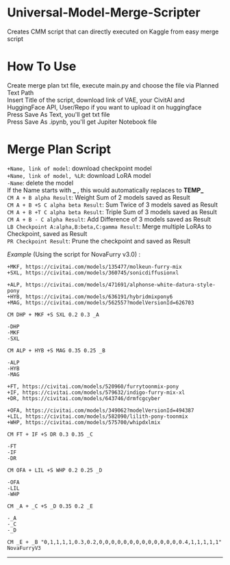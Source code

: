 # Universal-Model-Merge-Scripter
Creates CMM script that can directly executed on Kaggle from easy merge script

# How To Use
Create merge plan txt file, execute main.py and choose the file via Planned Text Path  
Insert Title of the script, download link of VAE, your CivitAI and HuggingFace API, User/Repo if you want to upload it on huggingface  
Press Save As Text, you'll get txt file  
Press Save As .ipynb, you'll get Jupiter Notebook file

# Merge Plan Script
`+Name, link of model`: download checkpoint model  
`+Name, link of model, %LR`: download LoRA model  
`-Name`: delete the model  
If the Name starts with **_** , this would automatically replaces to **TEMP_**  
`CM A + B alpha Result`: Weight Sum of 2 models saved as Result  
`CM A + B +S C alpha beta Result`: Sum Twice of 3 models saved as Result  
`CM A + B +T C alpha beta Result`: Triple Sum of 3 models saved as Result  
`CM A + B - C alpha Result`: Add Difference of 3 models saved as Result  
`LB Checkpoint A:alpha,B:beta,C:gamma Result`: Merge multiple LoRAs to Checkpoint, saved as Result  
`PR Checkpoint Result`: Prune the checkpoint and saved as Result

*Example* (Using the script for NovaFurry v3.0) :  
```+DHP, https://civitai.com/models/436585/dhxl-dead-horse-project-resources-sdxlpony
+MKF, https://civitai.com/models/135477/molkeun-furry-mix
+SXL, https://civitai.com/models/360745/sonicdiffusionxl

+ALP, https://civitai.com/models/471691/alphonse-white-datura-style-pony
+HYB, https://civitai.com/models/636191/hybridmixpony6
+MAG, https://civitai.com/models/562557?modelVersionId=626703

CM DHP + MKF +S SXL 0.2 0.3 _A

-DHP
-MKF
-SXL

CM ALP + HYB +S MAG 0.35 0.25 _B

-ALP
-HYB
-MAG

+FT, https://civitai.com/models/520960/furrytoonmix-pony
+IF, https://civitai.com/models/579632/indigo-furry-mix-xl
+DR, https://civitai.com/models/643746/drmfcgcyber

+OFA, https://civitai.com/models/349062?modelVersionId=494387
+LIL, https://civitai.com/models/582090/lilith-pony-toonmix
+WHP, https://civitai.com/models/575700/whipdxlmix

CM FT + IF +S DR 0.3 0.35 _C

-FT
-IF
-DR

CM OFA + LIL +S WHP 0.2 0.25 _D

-OFA
-LIL
-WHP

CM _A + _C +S _D 0.35 0.2 _E

-_A
-_C
-_D

CM _E + _B "0,1,1,1,1,0.3,0.2,0,0,0,0,0,0,0,0,0,0,0,0,0,0.4,1,1,1,1,1" NovaFurryV3
```  
____
